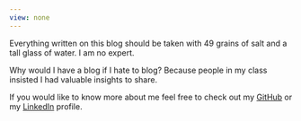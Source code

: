 ```yaml
---
view: none
---
```


Everything written on this blog should be taken with 49 grains of salt and a tall glass of water. I am no expert.  

Why would I have a blog if I hate to blog? Because people in my class insisted I had valuable insights to share.  

If you would like to know more about me feel free to check out my [GitHub][1] or my [LinkedIn][2] profile.  

[1]: http://github.com/quetzaluz
[2]: http://linkedin.com/in/quetzaluz
